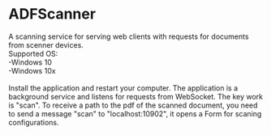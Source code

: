 # ADFScanner
A scanning service for serving web clients with requests for documents from scenner devices.</br>
Supported OS: </br>
  -Windows 10</br>
  -Windows 10x</br>
  </br>
  Install the application and restart your computer. The application is a background service and listens for requests from WebSocket.
  The key work is "scan". To receive a path to the pdf of the scanned document, you need to send a message "scan" to "localhost:10902", it opens a Form for scaning configurations.
